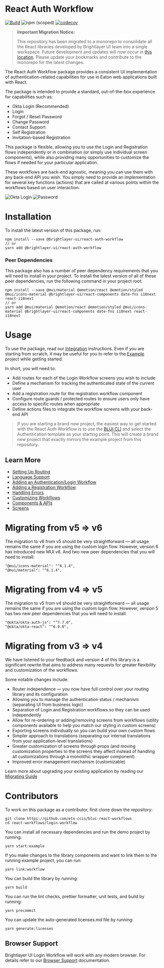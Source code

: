 # React Auth Workflow

[![Build](https://github.com/etn-ccis/blui-react-workflows/actions/workflows/blui-ci.yml/badge.svg?branch=master)](https://github.com/etn-ccis/blui-react-workflows/actions/workflows/blui-ci.yml) ![npm (scoped)](https://img.shields.io/npm/v/@brightlayer-ui/react-auth-workflow) [![codecov](https://codecov.io/gh/etn-ccis/blui-react-workflows/branch/master/graph/badge.svg?token=H18T75WBFS)](https://codecov.io/gh/etn-ccis/blui-react-workflows)

> **Important Migration Notice:**
>
> This repository has been migrated to a monorepo to consolidate all the React libraries developed by Brightlayer UI team into a single workspace. Future development and updates will now occur in [this location](https://github.com/etn-ccis/blui-react/tree/dev/packages/login-workflow). Please update your bookmarks and contribute to the monorepo for the latest changes.

The React Auth Workflow package provides a consistent UI implementation of authentication-related capabilities for use in Eaton web applications built with React.

The package is intended to provide a standard, out-of-the-box experience for capabilities such as:

-   Okta Login (Recommended)
-   Login
-   Forgot / Reset Password
-   Change Password
-   Contact Support
-   Self Registration
-   Invitation-based Registration

This package is flexible, allowing you to use the Login and Registration flows independently or in combination (or simply use individual screen components), while also providing many opportunities to customize the flows if needed for your particular application.

These workflows are back-end agnostic, meaning you can use them with any back-end API you wish. You simply need to provide an implementation for several key functions (actions) that are called at various points within the workflows based on user interaction.

![Okta Login](https://raw.githubusercontent.com/etn-ccis/blui-react-workflows/master/login-workflow/media/okta-login.png)
![Password](https://raw.githubusercontent.com/etn-ccis/blui-react-workflows/master/login-workflow/media/password.png)

# Installation

To install the latest version of this package, run:

```shell
npm install --save @brightlayer-ui/react-auth-workflow
// or
yarn add @brightlayer-ui/react-auth-workflow
```

### Peer Dependencies

This package also has a number of peer dependency requirements that you will need to install in your project. To install the latest version of all of these peer dependencies, run the following command in your project root:

```
npm install --save @mui/material @emotion/react @emotion/styled @mui/icons-material @brightlayer-ui/react-components date-fns i18next react-i18next
// or
yarn add @mui/material @emotion/react @emotion/styled @mui/icons-material @brightlayer-ui/react-components date-fns i18next react-i18next
```

# Usage

To use the package, read our [Integration](https://github.com/etn-ccis/blui-react-workflows/tree/master/login-workflow/docs/integration.md) instructions. Even if you are starting from scratch, it may be useful for you to refer to the [Example](https://github.com/etn-ccis/blui-react-workflows/tree/master/login-workflow/example) project while getting started.

In short, you will need to:

-   Add routes for each of the Login Workflow screens you wish to include
-   Define a mechanism for tracking the authenticated state of the current user
-   Add a registration route for the registration workflow component
-   Configure route guards / protected routes to ensure users only have access to specific routes when appropriate
-   Define actions files to integrate the workflow screens with your back-end API

> If you are starting a brand new project, the easiest way to get started with the React Auth Workflow is to use the [BLUI CLI](https://www.npmjs.com/package/@brightlayer-ui/cli) and select the Authentication template as your starting point. This will create a brand new project that exactly mirrors the example project from this repository.

## Learn More

-   [Setting Up Routing](https://github.com/etn-ccis/blui-react-workflows/tree/master/login-workflow/docs/routing.md)
-   [Language Support](https://github.com/etn-ccis/blui-react-workflows/tree/master/login-workflow/docs/language-support.md)
-   [Adding an Authentication/Login Workflow](https://github.com/etn-ccis/blui-react-workflows/tree/master/login-workflow/docs/authentication-workflow.md)
-   [Adding a Registration Workflow](https://github.com/etn-ccis/blui-react-workflows/tree/master/login-workflow/docs/registration-workflow.md)
-   [Handling Errors](https://github.com/etn-ccis/blui-react-workflows/tree/master/login-workflow/docs/error-management.md)
-   [Customizing Workflows](https://github.com/etn-ccis/blui-react-workflows/tree/master/login-workflow/docs/customization.md)
-   [Components & APIs](https://github.com/etn-ccis/blui-react-workflows/tree/master/login-workflow/docs/components/README.md)
-   [Screens](https://github.com/etn-ccis/blui-react-workflows/tree/master/login-workflow/docs/screens/README.md)

# Migrating from v5 => v6

The migration to v6 from v5 should be very straightforward — all usage remains the same if you are using the custom login flow. However, version 6 has introduced new MUI v6. And two new peer dependencies that you will need to install:

```
"@mui/icons-material": "^6.1.4",
"@mui/material": "^6.1.4",
```

# Migrating from v4 => v5

The migration to v5 from v4 should be very straightforward — all usage remains the same if you are using the custom login flow. However, version 5 has two new peer dependencies that you will need to install:

```
"@okta/okta-auth-js": "^7.7.0",
"@okta/okta-react": "^6.9.0",
```

# Migrating from v3 => v4

We have listened to your feedback and version 4 of this library is a significant rewrite that aims to address many requests for greater flexibility and customization of the workflows.

Some notable changes include:

-   Router independence — you now have full control over your routing library and its configuration
-   Allowing you to manage the authentication status / mechanism (separating UI from business logic)
-   Separation of Login and Registration workflows so they can be used independently
-   Allow for re-ordering or adding/removing screens from workflows (utility components available to help you match our styling in custom screens)
-   Exporting screens individually so you can build your own custom flows
-   Simpler approach to translations (separating our internal translations from your application-level translations)
-   Greater customization of screens through props (and moving customization properties to the screens they affect instead of handling all customizations through a monolithic wrapper component)
-   Improved error management mechanism (customizable)

Learn more about upgrading your existing application by reading our [Migrating Guide](https://github.com/etn-ccis/blui-react-workflows/tree/master/login-workflow/docs/migration-guide-3-4.md)

# Contributors

To work on this package as a contributor, first clone down the repository:

```shell
git clone https://github.com/etn-ccis/blui-react-workflows
cd react-workflows/login-workflow
```

You can install all necessary dependencies and run the demo project by running:

```shell
yarn start:example
```

If you make changes to the library components and want to link them to the running example project, you can run:

```shell
yarn link:workflow
```

You can build the library by running:

```shell
yarn build
```

You can run the lint checks, prettier formatter, unit tests, and build by running:

```shell
yarn precommit
```

You can update the auto-generated licenses.md file by running:

```shell
yarn generate:licenses
```

## Browser Support

Brightlayer UI Login Workflow will work with any modern browser. For details refer to our [Browser Support](https://brightlayer-ui.github.io/development/frameworks-web/react#browser-support) documentation.
